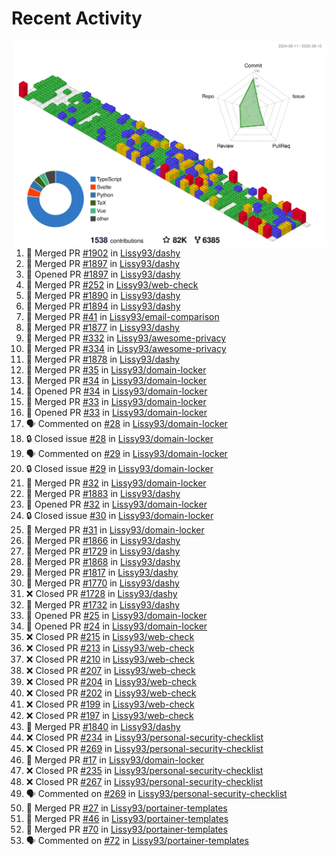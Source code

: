# Recent Activity

<!-- Summary card -->
<a href="https://github.com/Lissy93/Lissy93/blob/master/METRICS.md">
  <img
    align="right"
    width="500"
    alt="Profile data, generated with yoshi389111/github-profile-3d-contrib"
    src="https://raw.githubusercontent.com/Lissy93/Lissy93/master/profile-3d-contrib/profile-gitblock.svg"
  />
</a>

<!--START_SECTION:activity-->
1. 🎉 Merged PR [#1902](https://github.com/Lissy93/dashy/pull/1902) in [Lissy93/dashy](https://github.com/Lissy93/dashy)
2. 🎉 Merged PR [#1897](https://github.com/Lissy93/dashy/pull/1897) in [Lissy93/dashy](https://github.com/Lissy93/dashy)
3. 💪 Opened PR [#1897](https://github.com/Lissy93/dashy/pull/1897) in [Lissy93/dashy](https://github.com/Lissy93/dashy)
4. 🎉 Merged PR [#252](https://github.com/Lissy93/web-check/pull/252) in [Lissy93/web-check](https://github.com/Lissy93/web-check)
5. 🎉 Merged PR [#1890](https://github.com/Lissy93/dashy/pull/1890) in [Lissy93/dashy](https://github.com/Lissy93/dashy)
6. 🎉 Merged PR [#1894](https://github.com/Lissy93/dashy/pull/1894) in [Lissy93/dashy](https://github.com/Lissy93/dashy)
7. 🎉 Merged PR [#41](https://github.com/Lissy93/email-comparison/pull/41) in [Lissy93/email-comparison](https://github.com/Lissy93/email-comparison)
8. 🎉 Merged PR [#1877](https://github.com/Lissy93/dashy/pull/1877) in [Lissy93/dashy](https://github.com/Lissy93/dashy)
9. 🎉 Merged PR [#332](https://github.com/Lissy93/awesome-privacy/pull/332) in [Lissy93/awesome-privacy](https://github.com/Lissy93/awesome-privacy)
10. 🎉 Merged PR [#334](https://github.com/Lissy93/awesome-privacy/pull/334) in [Lissy93/awesome-privacy](https://github.com/Lissy93/awesome-privacy)
11. 🎉 Merged PR [#1878](https://github.com/Lissy93/dashy/pull/1878) in [Lissy93/dashy](https://github.com/Lissy93/dashy)
12. 🎉 Merged PR [#35](https://github.com/Lissy93/domain-locker/pull/35) in [Lissy93/domain-locker](https://github.com/Lissy93/domain-locker)
13. 🎉 Merged PR [#34](https://github.com/Lissy93/domain-locker/pull/34) in [Lissy93/domain-locker](https://github.com/Lissy93/domain-locker)
14. 💪 Opened PR [#34](https://github.com/Lissy93/domain-locker/pull/34) in [Lissy93/domain-locker](https://github.com/Lissy93/domain-locker)
15. 🎉 Merged PR [#33](https://github.com/Lissy93/domain-locker/pull/33) in [Lissy93/domain-locker](https://github.com/Lissy93/domain-locker)
16. 💪 Opened PR [#33](https://github.com/Lissy93/domain-locker/pull/33) in [Lissy93/domain-locker](https://github.com/Lissy93/domain-locker)
17. 🗣 Commented on [#28](https://github.com/Lissy93/domain-locker/issues/28) in [Lissy93/domain-locker](https://github.com/Lissy93/domain-locker)
18. 🔒 Closed issue [#28](https://github.com/Lissy93/domain-locker/issues/28) in [Lissy93/domain-locker](https://github.com/Lissy93/domain-locker)
19. 🗣 Commented on [#29](https://github.com/Lissy93/domain-locker/issues/29) in [Lissy93/domain-locker](https://github.com/Lissy93/domain-locker)
20. 🔒 Closed issue [#29](https://github.com/Lissy93/domain-locker/issues/29) in [Lissy93/domain-locker](https://github.com/Lissy93/domain-locker)
21. 🎉 Merged PR [#32](https://github.com/Lissy93/domain-locker/pull/32) in [Lissy93/domain-locker](https://github.com/Lissy93/domain-locker)
22. 🎉 Merged PR [#1883](https://github.com/Lissy93/dashy/pull/1883) in [Lissy93/dashy](https://github.com/Lissy93/dashy)
23. 💪 Opened PR [#32](https://github.com/Lissy93/domain-locker/pull/32) in [Lissy93/domain-locker](https://github.com/Lissy93/domain-locker)
24. 🔒 Closed issue [#30](https://github.com/Lissy93/domain-locker/issues/30) in [Lissy93/domain-locker](https://github.com/Lissy93/domain-locker)
25. 🎉 Merged PR [#31](https://github.com/Lissy93/domain-locker/pull/31) in [Lissy93/domain-locker](https://github.com/Lissy93/domain-locker)
26. 🎉 Merged PR [#1866](https://github.com/Lissy93/dashy/pull/1866) in [Lissy93/dashy](https://github.com/Lissy93/dashy)
27. 🎉 Merged PR [#1729](https://github.com/Lissy93/dashy/pull/1729) in [Lissy93/dashy](https://github.com/Lissy93/dashy)
28. 🎉 Merged PR [#1868](https://github.com/Lissy93/dashy/pull/1868) in [Lissy93/dashy](https://github.com/Lissy93/dashy)
29. 🎉 Merged PR [#1817](https://github.com/Lissy93/dashy/pull/1817) in [Lissy93/dashy](https://github.com/Lissy93/dashy)
30. 🎉 Merged PR [#1770](https://github.com/Lissy93/dashy/pull/1770) in [Lissy93/dashy](https://github.com/Lissy93/dashy)
31. ❌ Closed PR [#1728](https://github.com/Lissy93/dashy/pull/1728) in [Lissy93/dashy](https://github.com/Lissy93/dashy)
32. 🎉 Merged PR [#1732](https://github.com/Lissy93/dashy/pull/1732) in [Lissy93/dashy](https://github.com/Lissy93/dashy)
33. 💪 Opened PR [#25](https://github.com/Lissy93/domain-locker/pull/25) in [Lissy93/domain-locker](https://github.com/Lissy93/domain-locker)
34. 💪 Opened PR [#24](https://github.com/Lissy93/domain-locker/pull/24) in [Lissy93/domain-locker](https://github.com/Lissy93/domain-locker)
35. ❌ Closed PR [#215](https://github.com/Lissy93/web-check/pull/215) in [Lissy93/web-check](https://github.com/Lissy93/web-check)
36. ❌ Closed PR [#213](https://github.com/Lissy93/web-check/pull/213) in [Lissy93/web-check](https://github.com/Lissy93/web-check)
37. ❌ Closed PR [#210](https://github.com/Lissy93/web-check/pull/210) in [Lissy93/web-check](https://github.com/Lissy93/web-check)
38. ❌ Closed PR [#207](https://github.com/Lissy93/web-check/pull/207) in [Lissy93/web-check](https://github.com/Lissy93/web-check)
39. ❌ Closed PR [#204](https://github.com/Lissy93/web-check/pull/204) in [Lissy93/web-check](https://github.com/Lissy93/web-check)
40. ❌ Closed PR [#202](https://github.com/Lissy93/web-check/pull/202) in [Lissy93/web-check](https://github.com/Lissy93/web-check)
41. ❌ Closed PR [#199](https://github.com/Lissy93/web-check/pull/199) in [Lissy93/web-check](https://github.com/Lissy93/web-check)
42. ❌ Closed PR [#197](https://github.com/Lissy93/web-check/pull/197) in [Lissy93/web-check](https://github.com/Lissy93/web-check)
43. 🎉 Merged PR [#1840](https://github.com/Lissy93/dashy/pull/1840) in [Lissy93/dashy](https://github.com/Lissy93/dashy)
44. ❌ Closed PR [#234](https://github.com/Lissy93/personal-security-checklist/pull/234) in [Lissy93/personal-security-checklist](https://github.com/Lissy93/personal-security-checklist)
45. ❌ Closed PR [#269](https://github.com/Lissy93/personal-security-checklist/pull/269) in [Lissy93/personal-security-checklist](https://github.com/Lissy93/personal-security-checklist)
46. 🎉 Merged PR [#17](https://github.com/Lissy93/domain-locker/pull/17) in [Lissy93/domain-locker](https://github.com/Lissy93/domain-locker)
47. ❌ Closed PR [#235](https://github.com/Lissy93/personal-security-checklist/pull/235) in [Lissy93/personal-security-checklist](https://github.com/Lissy93/personal-security-checklist)
48. ❌ Closed PR [#267](https://github.com/Lissy93/personal-security-checklist/pull/267) in [Lissy93/personal-security-checklist](https://github.com/Lissy93/personal-security-checklist)
49. 🗣 Commented on [#269](https://github.com/Lissy93/personal-security-checklist/issues/269) in [Lissy93/personal-security-checklist](https://github.com/Lissy93/personal-security-checklist)
50. 🎉 Merged PR [#27](https://github.com/Lissy93/portainer-templates/pull/27) in [Lissy93/portainer-templates](https://github.com/Lissy93/portainer-templates)
51. 🎉 Merged PR [#46](https://github.com/Lissy93/portainer-templates/pull/46) in [Lissy93/portainer-templates](https://github.com/Lissy93/portainer-templates)
52. 🎉 Merged PR [#70](https://github.com/Lissy93/portainer-templates/pull/70) in [Lissy93/portainer-templates](https://github.com/Lissy93/portainer-templates)
53. 🗣 Commented on [#72](https://github.com/Lissy93/portainer-templates/issues/72) in [Lissy93/portainer-templates](https://github.com/Lissy93/portainer-templates)
<!--END_SECTION:activity-->
